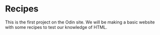 # Recipes

This is the first project on the Odin site. We will be making a basic website with some recipes to test our knowledge of HTML.
